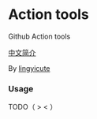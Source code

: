 # Action tools
Github Action tools

[中文简介](https://github.com/lingyicute/Action-tools/blob/master/RElingyicute)

By [lingyicute](https://github.com/lingyicute)

### Usage

TODO（ > < ）
